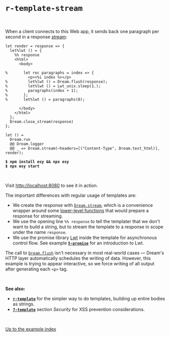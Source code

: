 # `r-template-stream`

<br>

When a client connects to this Web app, it sends back one paragraph per second
in a response [stream](https://aantron.github.io/dream/#streaming):

```reason
let render = response => {
  let%lwt () = {
    %% response
    <html>
      <body>

%       let rec paragraphs = index => {
          <p><%i index %></p>
%         let%lwt () = Dream.flush(response);
%         let%lwt () = Lwt_unix.sleep(1.);
%         paragraphs(index + 1);
%       };
%       let%lwt () = paragraphs(0);

      </body>
    </html>
  };
  Dream.close_stream(response)
};

let () =
  Dream.run
  @@ Dream.logger
  @@ _ => Dream.stream(~headers=[("Content-Type", Dream.text_html)], render);
```

<pre><code><b>$ npm install esy && npx esy</b>
<b>$ npx esy start</b></code></pre>

<br>

Visit [http://localhost:8080](http://localhost:8080) to see it in action.

The important differences with regular usage of templates are:

- We create the response with
  [`Dream.stream`](https://aantron.github.io/dream/#val-stream), which is a
  convenience wrapper around some [lower-level
  functions](https://aantron.github.io/dream/#val-with_stream) that would
  prepare a response for streaming.
- We use the opening line `%% response` to tell the templater that we don't want
  to build a string, but to stream the template to a response in scope under the
  name `response`.
- We use the promise library [Lwt](https://github.com/ocsigen/lwt) inside the
  template for asynchronous control flow. See example
  [**`5-promise`**](../5-promise#files) for an introduction to Lwt.

The call to [`Dream.flush`](https://aantron.github.io/dream/#val-flush) isn't
necessary in most real-world cases &mdash; Dream's HTTP layer automatically
schedules the writing of data. However, this example is trying to appear
interactive, so we force writing of all output after generating each `<p>` tag.

<br>

**See also:**

- [**`r-template`**](../r-template#files) for the simpler way to do templates,
  building up entire bodies as strings.
- [**`7-template`**](../7-template#security) section *Security* for XSS
  prevention considerations.

<br>

[Up to the example index](../#reason)

<!-- TODO OWASP link; injection general link. -->
<!-- TODO Link to template syntax reference. -->
